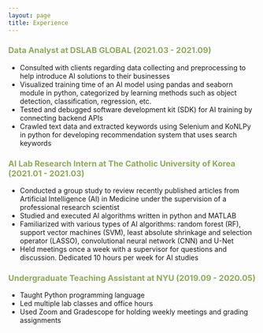 ```yaml
---
layout: page
title: Experience
---
```


### <span style="color: #90a959">Data Analyst at DSLAB GLOBAL (2021.03 - 2021.09)</span>

* Consulted with clients regarding data collecting and preprocessing to help introduce AI solutions to their businesses
* Visualized training time of an AI model using pandas and seaborn module in python, categorized by learning methods such as object detection, classification, regression, etc.
* Tested and debugged software development kit (SDK) for AI training by connecting backend APIs
* Crawled text data and extracted keywords using Selenium and KoNLPy in python for developing recommendation system that uses search keywords


### <span style="color: #90a959">AI Lab Research Intern at The Catholic University of Korea (2021.01 - 2021.03)</span>
* Conducted a group study to review recently published articles from Artificial Intelligence (AI) in Medicine under the supervision of a professional research scientist
* Studied and executed AI algorithms written in python and MATLAB
* Familiarized with various types of AI algorithms: random forest (RF), support vector machines (SVM), least absolute shrinkage and selection operator (LASSO), convolutional neural network (CNN) and U-Net
* Held meetings once a week with a supervisor for questions and discussion. Dedicated 10 hours per week for AI studies


### <span style="color: #90a959">Undergraduate Teaching Assistant at NYU (2019.09 - 2020.05)</span>
* Taught Python programming language
* Led multiple lab classes and office hours
* Used Zoom and Gradescope for holding weekly meetings and grading assignments
